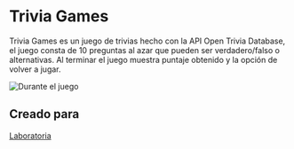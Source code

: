 # Trivia Games
Trivia Games es un juego de trivias hecho con la API Open Trivia Database, el juego consta de 10 preguntas al azar que pueden ser verdadero/falso o alternativas. Al terminar el juego muestra puntaje obtenido y la opción de volver a jugar.

![Durante el juego](http://drive.google.com/uc?export=view&id=1Zgl4zr2OzEHXkopg3euH0_9Grtg8c-5Z) 

## Creado para
[Laboratoria](http://www.laboratoria.la)
